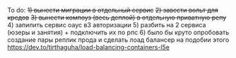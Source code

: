 To do:
~~1) вынести миграции в отдельный сервис~~
~~2) завести вольт для кредов~~
~~3) вынести компоуз (весь деплой) в отдельную приватную репу~~
4) запилить сервис оаус в3 авторизации
5) разбить на 2 сервиса (юзеры и занятия) + подключить их по рпс
6) было бы круто опробовать создание пары реплик прода и сделать лоад балансер на подобии этого https://dev.to/tirthaguha/load-balancing-containers-l5e
